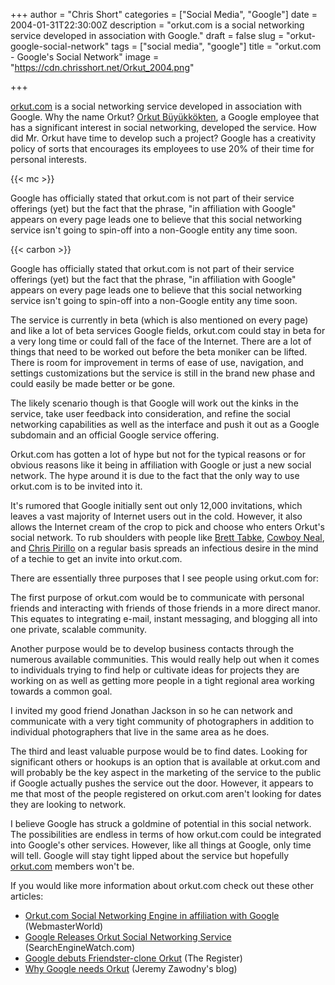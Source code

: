 +++
author = "Chris Short"
categories = ["Social Media", "Google"]
date = 2004-01-31T22:30:00Z
description = "orkut.com is a social networking service developed in association with Google."
draft = false
slug = "orkut-google-social-network"
tags = ["social media", "google"]
title = "orkut.com - Google's Social Network"
image = "https://cdn.chrisshort.net/Orkut_2004.png"

+++

[orkut.com](http://www.orkut.com/) is a social networking service developed in association with Google. Why the name Orkut? [Orkut Büyükkökten](https://en.wikipedia.org/wiki/Orkut_B%C3%BCy%C3%BCkk%C3%B6kten), a Google employee that has a significant interest in social networking, developed the service. How did Mr. Orkut have time to develop such a project? Google has a creativity policy of sorts that encourages its employees to use 20% of their time for personal interests.

{{< mc >}}

Google has officially stated that orkut.com is not part of their service offerings (yet) but the fact that the phrase, "in affiliation with Google" appears on every page leads one to believe that this social networking service isn't going to spin-off into a non-Google entity any time soon.

{{< carbon >}}

Google has officially stated that orkut.com is not part of their service offerings (yet) but the fact that the phrase, "in affiliation with Google" appears on every page leads one to believe that this social networking service isn't going to spin-off into a non-Google entity any time soon.

The service is currently in beta (which is also mentioned on every page) and like a lot of beta services Google fields, orkut.com could stay in beta for a very long time or could fall of the face of the Internet. There are a lot of things that need to be worked out before the beta moniker can be lifted. There is room for improvement in terms of ease of use, navigation, and settings customizations but the service is still in the brand new phase and could easily be made better or be gone.

The likely scenario though is that Google will work out the kinks in the service, take user feedback into consideration, and refine the social networking capabilities as well as the interface and push it out as a Google subdomain and an official Google service offering.

Orkut.com has gotten a lot of hype but not for the typical reasons or for obvious reasons like it being in affiliation with Google or just a new social network. The hype around it is due to the fact that the only way to use orkut.com is to be invited into it.

It's rumored that Google initially sent out only 12,000 invitations, which leaves a vast majority of Internet users out in the cold. However, it also allows the Internet cream of the crop to pick and choose who enters Orkut's social network. To rub shoulders with people like [Brett Tabke](https://www.webmasterworld.com/), [Cowboy Neal](https://en.wikipedia.org/wiki/Slashdot), and [Chris Pirillo](https://chris.pirillo.com/) on a regular basis spreads an infectious desire in the mind of a techie to get an invite into orkut.com.

There are essentially three purposes that I see people using orkut.com for:

The first purpose of orkut.com would be to communicate with personal friends and interacting with friends of those friends in a more direct manor. This equates to integrating e-mail, instant messaging, and blogging all into one private, scalable community.

Another purpose would be to develop business contacts through the numerous available communities. This would really help out when it comes to individuals trying to find help or cultivate ideas for projects they are working on as well as getting more people in a tight regional area working towards a common goal.

I invited my good friend Jonathan Jackson in so he can network and communicate with a very tight community of photographers in addition to individual photographers that live in the same area as he does.

The third and least valuable purpose would be to find dates. Looking for significant others or hookups is an option that is available at orkut.com and will probably be the key aspect in the marketing of the service to the public if Google actually pushes the service out the door. However, it appears to me that most of the people registered on orkut.com aren't looking for dates they are looking to network.

I believe Google has struck a goldmine of potential in this social network. The possibilities are endless in terms of how orkut.com could be integrated into Google's other services. However, like all things at Google, only time will tell. Google will stay tight lipped about the service but hopefully [orkut.com](http://www.orkut.com/) members won't be.

If you would like more information about orkut.com check out these other articles:

* [Orkut.com Social Networking Engine in affiliation with Google](https://www.webmasterworld.com/forum3/21371.htm) (WebmasterWorld)
* [Google Releases Orkut Social Networking Service](https://searchenginewatch.com/sew/news/2066827/google-releases-orkut-social-networking-service) (SearchEngineWatch.com)
* [Google debuts Friendster-clone Orkut](http://www.theregister.co.uk/2004/01/23/google_debuts_friendsterclone_orkut/) (The Register)
* [Why Google needs Orkut](http://jeremy.zawodny.com/blog/archives/001504.html) (Jeremy Zawodny's blog)


